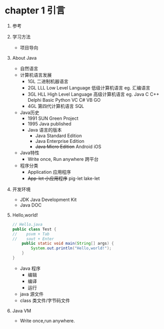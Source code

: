 # chapter 1 引言


1. 参考
2. 学习方法
    * 项目导向
3. About Java
    - 自然语言
    - 计算机语言发展
        - 1GL
                二进制机器语言
        - 2GL LLL Low Level Language
                低级计算机语言
                eg. 汇编语言
        - 3GL HLL High Level Language
                高级计算机语言
                eg. Java C C++ Delphi Basic Python VC C# VB GO
        - 4GL
                第四代计算机语言 
                SQL
    - Java历史
        - 1991 SUN Green Project
        - 1995 Java published
        - Java 语言的版本
            - Java Standard Edition
            - Java Enterprise Edition
            - ~~Java Micro Edition~~
                    Android
                    iOS
    - Java特性
        - Write once, Run anywhere
                跨平台
    - 程序分类
        - Application 应用程序
        - ~~App-let 小应用程序~~
                pig-let
                lake-let
4. 开发环境
    - JDK Java Development Kit
    - Java DOC
5. Hello,world!
    ```java
    // Hello.java
    public class Test {
    //    psvm + Tab
    //    sout + Enter
        public static void main(String[] args) {
            System.out.println("Hello,world!");
        }
    }
    ```
    - Java 程序
        - 编辑
        - 编译
        - 运行
    - java 源文件
    - class 类文件/字节码文件

6. Java VM
    - Write once,run anywhere.